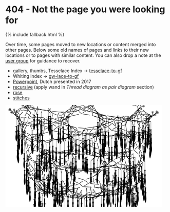 404 - Not the page you were looking for
===

{% include fallback.html %}

Over time, some pages moved to new locations or content merged into other pages.
Below some old names of pages and links to their new locations
or to pages with similar content.
You can also drop a note at the [user group] for guidance to recover.

[user group]: https://groups.io/g/groundforge

* gallery, thumbs, Tesselace Index -> [tesselace-to-gf](/tesseLace-to-gf)
* Whiting index -> [gw-lace-to-gf](/gw-lace-to-gf)
* [Powerpoint](https://github.com/d-bl/GroundForge/blob/e6464920/docs/help/NL.pdf), Dutch presented in 2017
* [recursive](/GroundForge/tiles) (apply wand in _Thread diagram as pair diagram_ section) 
* [rose](/GroundForge/sheet.html?patch=5831%20-4-7;bricks&patch=-437%2034-7;bricks&patch=4830%20--77;bricks)
* [stitches](/GroundForge/help/Replace)

![](images/tipped-over.png)